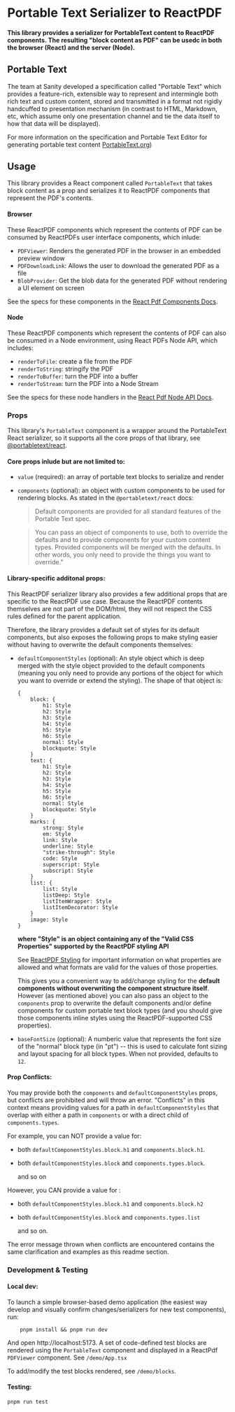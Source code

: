 # Portable Text Serializer to ReactPDF

#### This library provides a serializer for PortableText content to ReactPDF components. The resulting "block content as PDF" can be usedc in both the browser (React) and the server (Node).

## Portable Text

The team at Sanity developed a specification called "Portable Text" which provides a feature-rich, extensible way to represent and intermingle both rich text and custom content, stored and transmitted in a format not rigidly handcuffed to presentation mechanism (in contrast to HTML, Markdown, etc, which assume only one presentation channel and tie the data itself to how that data will be displayed).

For more information on the specification and Portable Text Editor for generating portable text content [PortableText.org](https://www.portabletext.org/))

## Usage

This library provides a React component called `PortableText` that takes block content as a prop and serializes it to ReactPDF components that represent the PDF's contents.

#### Browser

These ReactPDF components which represent the contents of PDF can be consumed by ReactPDFs user interface components, which inlude:

- `PDFViewer`: Renders the generated PDF in the browser in an embedded preview window
- `PDFDownloadLink`: Allows the user to download the generated PDF as a file
- `BlobProvider`: Get the blob data for the generated PDF without rendering a UI element on screen

See the specs for these components in the [React Pdf Components Docs](https://react-pdf.org/components).

#### Node

These ReactPDF components which represent the contents of PDF can also be consumed in a Node environment, using React PDFs Node API, which includes:

- `renderToFile`: create a file from the PDF
- `renderToString`: stringify the PDF
- `renderToBuffer`: turn the PDF into a buffer
- `renderToStream`: turn the PDF into a Node Stream

See the specs for these node handlers in the [React Pdf Node API Docs](https://react-pdf.org/node).

### Props

This library's `PortableText` component is a wrapper around the PortableText React serializer, so it supports all the core props of that library, see [@portabletext/react](https://www.npmjs.com/package/@portabletext/react).

#### Core props inlude but are not limited to:

- `value` (required): an array of portable text blocks to serialize and render
- `components` (optional): an object with custom components to be used for rendering blocks. As stated in the `@portabletext/react` docs:

    > Default components are provided for all standard features of the Portable Text spec.

    > You can pass an object of components to use, both to override the defaults and to provide components for your custom content types. Provided components will be merged with the defaults. In other words, you only need to provide the things you want to override."

#### Library-specific additonal props:

This ReactPDF serializer library also provides a few additional props that are specific to the ReactPDF use case. Because the ReactPDF contents themselves are not part of the DOM/html, they will not respect the CSS rules defined for the parent application.

Therefore, the library provides a default set of styles for its default components, but also exposes the following props to make styling easier without having to overwrite the default components themselves:

- `defaultComponentStyles` (optional): An style object which is deep merged with the style object provided to the default components (meaning you only need to provide any portions of the object for which you want to override or extend the styling). The shape of that object is:

    ```
    {
    	block: {
    		h1: Style
    		h2: Style
    		h3: Style
    		h4: Style
    		h5: Style
    		h6: Style
    		normal: Style
    		blockquote: Style
    	}
    	text: {
    		h1: Style
    		h2: Style
    		h3: Style
    		h4: Style
    		h5: Style
    		h6: Style
    		normal: Style
    		blockquote: Style
    	}
    	marks: {
    		strong: Style
    		em: Style
    		link: Style
    		underline: Style
    		"strike-through": Style
    		code: Style
    		superscript: Style
    		subscript: Style
    	}
    	list: {
    		list: Style
    		listDeep: Style
    		listItemWrapper: Style
    		listItemDecorator: Style
    	}
    	image: Style
    }
    ```

    **where "Style" is an object containing any of the "Valid CSS Properties" supported by the ReactPDF styling API**

    See [ReactPDF Styling](https://react-pdf.org/styling#valid-css-properties) for important information on what properties are allowed and what formats are valid for the values of those properties.

    This gives you a convenient way to add/change styling for the **default components without overwriting the component structure itself**. However (as mentioned above) you can also pass an object to the `components` prop to overwrite the default components and/or define components for custom portable text block types (and you should give those components inline styles using the ReactPDF-supported CSS properties).

- `baseFontSize` (optional): A numberic value that represents the font size of the "normal" block type (in "pt") -- this is used to calculate font sizing and layout spacing for all block types. When not provided, defaults to `12`.

#### Prop Conflicts:

You may provide both the `components` and `defaultComponentStyles` props, but conflicts are prohibited and will throw an error. "Conflicts" in this context means providing values for a path in `defaultComponentStyles` that overlap with either a path in `components` or with a direct child of `components.types`.

For example, you can NOT provide a value for:

- both `defaultComponentStyles.block.h1` and `components.block.h1`.
- both `defaultComponentStyles.block` and `components.types.block`.

    and so on

However, you CAN provide a value for :

- both `defaultComponentStyles.block.h1` and `components.block.h2`
- both `defaultComponentStyles.block` and `components.types.list`

    and so on.

The error message thrown when conflicts are encountered contains the same clarification and examples as this readme section.

### Development & Testing

#### Local dev:

To launch a simple browser-based demo application (the easiest way develop and visually confirm changes/serializers for new test components), run:

```
	pnpm install && pnpm run dev
```

And open http://localhost:5173. A set of code-defined test blocks are rendered using the `PortableText` component and displayed in a ReactPdf `PDFViewer` component. See `/demo/App.tsx`

To add/modify the test blocks rendered, see `/demo/blocks`.

#### Testing:

```
pnpm run test
```
